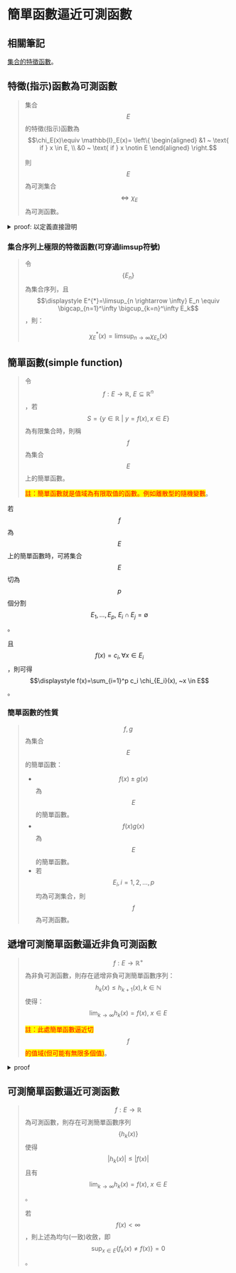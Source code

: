 # 簡單函數逼近可測函數

## 相關筆記

[集合的特徵函數](../set/characteristic-function.md)。

## 特徵(指示)函數為可測函數

> 集合$$E$$的特徵(指示)函數為$$\chi_E(x)\equiv \mathbb{I}_E(x)= \left\{ \begin{aligned} &1 ~ \text{ if } x \in E, \\ &0 ~ \text{ if } x \notin E \end{aligned} \right.$$
>
> 則$$E$$為可測集合$$\Leftrightarrow \chi_E$$為可測函數。

<details>

<summary>proof: 以定義直接證明</summary>

proof =>:

取$$S \in \mathbb{B}(\mathbb{R})$$，可得$$\chi_E^{-1}(S) = \left\{ \begin{aligned} & X,~ \text{ if } 0, 1 \in S, \\ & E,~ \text{ if } 1 \in S, ~ 0 \notin S, \\ & E^c,~ \text{ if } 1 \notin S, ~ 0 \in S, \\ & \empty, ~ \text{ otherwise } \end{aligned} \right.$$

也可用$$\chi_E^{-1}((-\infty, c))= \left\{ \begin{aligned} & \empty,~ \text{ if } c < 0, \\ & E^c,~ \text{ if } 0 \leq c < 1, \\ & E \cup E^c,~ \text{ if } c \geq 1, \end{aligned} \right.$$

因為$$X, E, E^c, \empty \in \Sigma$$，所以$$\chi_E$$為可測函數 (QED)。

proof <=:

$$\chi_E^{-1}((1/2, \infty))=\{ x\in X ~|~ \chi_{E}(x) > 1/2 \}=E \in \Sigma$$ (QED)

</details>

### 集合序列上極限的特徵函數(可穿過limsup符號)

> 令$$\{E_n\}$$為集合序列，且$$\displaystyle E^{*}=\limsup_{n \rightarrow \infty} E_n \equiv \bigcap_{n=1}^\infty \bigcup_{k=n}^\infty E_k$$，則：
>
> $$\displaystyle \chi_E^{*}(x)=\limsup_{n \rightarrow \infty} \chi_{E_n}(x)$$

## 簡單函數(simple function)

> 令$$f: E \rightarrow \mathbb{R}, ~ E \subseteq \mathbb{R}^n$$，若$$S=\{y \in \mathbb{R}~|~ y=f(x), x \in E\}$$為有限集合時，則稱$$f$$為集合$$E$$上的簡單函數。
>
> <mark style="color:red;">註：簡單函數就是值域為有限取值的函數。例如離散型的隨機變數</mark>。

若$$f$$為$$E$$上的簡單函數時，可將集合$$E$$切為$$p$$個分割$$E_1, \dots, E_p, ~ E_i \cap E_j = \emptyset$$。

且$$f(x) = c_i, \forall x \in E_i$$，則可得$$\displaystyle f(x)=\sum_{i=1}^p c_i \chi_{E_i}(x), ~x \in E$$。

### 簡單函數的性質

> $$f,g$$為集合$$E$$的簡單函數：
>
> * $$f(x) \pm g(x)$$為$$E$$的簡單函數。
> * $$f(x)g(x)$$為$$E$$的簡單函數。
> * 若$$E_i, i=1,2,\dots, p$$均為可測集合，則$$f$$為可測函數。

## 遞增可測簡單函數逼近非負可測函數

> $$f: E \rightarrow \mathbb{R}^{+}$$為非負可測函數，則存在遞增非負可測簡單函數序列：$$h_k(x) \leq h_{k+1}(x), k \in \mathbb{N}$$ 使得：$$\displaystyle \lim_{k \rightarrow \infty }h_k(x) =f(x), ~ x \in E$$
>
> <mark style="color:red;">註：此處簡單函數逼近切</mark>$$f$$<mark style="color:red;">的值域(但可能有無限多個值)</mark>。

<details>

<summary>proof</summary>

$$\forall k \in \mathbb{N}$$，可將閉區間$$[0,k]$$分為$$k \cdot 2^k$$等長區間。

令其中第$$j$$個區間為$$E_{k,j}=\{x \in E ~|~ \frac{j-1}{2^k} \leq f(x) < \frac{j}{2^k}\}, j=1,2,\dots, k2^k$$。

而函數值大於等於$$k$$的區間記為$$E_k=\{x \in E ~|~ f(x) \geq k\}$$。

取函數序列：$$\displaystyle  	h_k(x)=\left\{ 	\begin{aligned} 	&\frac{j-1}{2^k}, & x \in E_{k,j} \\ 	&k, & x \in E_k 	\end{aligned} 	\right. 	~j=1,2,\dots, k2^k, ~ k \in \mathbb{N}$$。





</details>

## 可測簡單函數逼近可測函數

> $$f: E \rightarrow \mathbb{R}$$為可測函數，則存在可測簡單函數序列$$\{h_k(x)\}$$使得$$|h_k(x)| \leq |f(x)|$$且有 $$\displaystyle \lim_{k \rightarrow \infty} h_k(x) = f(x), ~ x \in E$$。
>
> 若$$f(x) < \infty$$，則上述為均勻(一致)收斂，即$$\displaystyle \sup_{x\in E}\{f_k(x) \neq f(x)\}=0$$。

